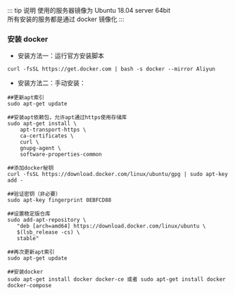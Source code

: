 ::: tip 说明
使用的服务器镜像为 Ubuntu 18.04 server 64bit <br/>
所有安装的服务都是通过 docker 镜像化
:::

### 安装 docker

- 安装方法一：运行官方安装脚本

```shell
curl -fsSL https://get.docker.com | bash -s docker --mirror Aliyun
```

- 安装方法二：手动安装：

```shell
##更新apt索引
sudo apt-get update

##安装apt依赖包，允许apt通过https使用存储库
sudo apt-get install \
    apt-transport-https \
    ca-certificates \
    curl \
    gnupg-agent \
    software-properties-common

##添加docker秘钥
curl -fsSL https://download.docker.com/linux/ubuntu/gpg | sudo apt-key add -

##验证密钥（非必要）
sudo apt-key fingerprint 0EBFCD88

##设置稳定版仓库
sudo add-apt-repository \
   "deb [arch=amd64] https://download.docker.com/linux/ubuntu \
   $(lsb_release -cs) \
   stable"

##再次更新apt索引
sudo apt-get update

##安装docker
sudo apt-get install docker docker-ce 或者 sudo apt-get install docker docker-compose
```